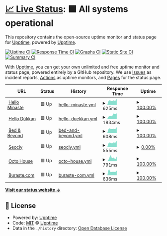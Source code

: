 # [📈 Live Status](https://upptime.github.io/upptime): <!--live status--> **🟩 All systems operational**

This repository contains the open-source uptime monitor and status page for [Upptime](https://upptime.js.org), powered by [Upptime](https://github.com/upptime/upptime).

[![Uptime CI](https://github.com/buraste/upptime/workflows/Uptime%20CI/badge.svg)](https://github.com/buraste/upptime/actions?query=workflow%3A%22Uptime+CI%22)
[![Response Time CI](https://github.com/buraste/upptime/workflows/Response%20Time%20CI/badge.svg)](https://github.com/buraste/upptime/actions?query=workflow%3A%22Response+Time+CI%22)
[![Graphs CI](https://github.com/buraste/upptime/workflows/Graphs%20CI/badge.svg)](https://github.com/buraste/upptime/actions?query=workflow%3A%22Graphs+CI%22)
[![Static Site CI](https://github.com/buraste/upptime/workflows/Static%20Site%20CI/badge.svg)](https://github.com/buraste/upptime/actions?query=workflow%3A%22Static+Site+CI%22)
[![Summary CI](https://github.com/buraste/upptime/workflows/Summary%20CI/badge.svg)](https://github.com/buraste/upptime/actions?query=workflow%3A%22Summary+CI%22)

With [Upptime](https://upptime.js.org), you can get your own unlimited and free uptime monitor and status page, powered entirely by a GitHub repository. We use [Issues](https://github.com/upptime/upptime/issues) as incident reports, [Actions](https://github.com/buraste/upptime/actions) as uptime monitors, and [Pages](https://upptime.github.io/upptime) for the status page.

<!--start: status pages-->
<!-- This summary is generated by Upptime (https://github.com/upptime/upptime) -->
<!-- Do not edit this manually, your changes will be overwritten -->
<!-- prettier-ignore -->
| URL | Status | History | Response Time | Uptime |
| --- | ------ | ------- | ------------- | ------ |
| <img alt="" src="https://icons.duckduckgo.com/ip3/hellominaste.com.ico" height="13"> [Hello Minaste](https://hellominaste.com) | 🟩 Up | [hello-minaste.yml](https://github.com/buraste/upptime/commits/HEAD/history/hello-minaste.yml) | <details><summary><img alt="Response time graph" src="./graphs/hello-minaste/response-time-week.png" height="20"> 625ms</summary><br><a href="https://buraste.github.io/upptime/history/hello-minaste"><img alt="Response time 353" src="https://img.shields.io/endpoint?url=https%3A%2F%2Fraw.githubusercontent.com%2Fburaste%2Fupptime%2FHEAD%2Fapi%2Fhello-minaste%2Fresponse-time.json"></a><br><a href="https://buraste.github.io/upptime/history/hello-minaste"><img alt="24-hour response time 837" src="https://img.shields.io/endpoint?url=https%3A%2F%2Fraw.githubusercontent.com%2Fburaste%2Fupptime%2FHEAD%2Fapi%2Fhello-minaste%2Fresponse-time-day.json"></a><br><a href="https://buraste.github.io/upptime/history/hello-minaste"><img alt="7-day response time 625" src="https://img.shields.io/endpoint?url=https%3A%2F%2Fraw.githubusercontent.com%2Fburaste%2Fupptime%2FHEAD%2Fapi%2Fhello-minaste%2Fresponse-time-week.json"></a><br><a href="https://buraste.github.io/upptime/history/hello-minaste"><img alt="30-day response time 676" src="https://img.shields.io/endpoint?url=https%3A%2F%2Fraw.githubusercontent.com%2Fburaste%2Fupptime%2FHEAD%2Fapi%2Fhello-minaste%2Fresponse-time-month.json"></a><br><a href="https://buraste.github.io/upptime/history/hello-minaste"><img alt="1-year response time 367" src="https://img.shields.io/endpoint?url=https%3A%2F%2Fraw.githubusercontent.com%2Fburaste%2Fupptime%2FHEAD%2Fapi%2Fhello-minaste%2Fresponse-time-year.json"></a></details> | <details><summary><a href="https://buraste.github.io/upptime/history/hello-minaste">100.00%</a></summary><a href="https://buraste.github.io/upptime/history/hello-minaste"><img alt="All-time uptime 99.99%" src="https://img.shields.io/endpoint?url=https%3A%2F%2Fraw.githubusercontent.com%2Fburaste%2Fupptime%2FHEAD%2Fapi%2Fhello-minaste%2Fuptime.json"></a><br><a href="https://buraste.github.io/upptime/history/hello-minaste"><img alt="24-hour uptime 100.00%" src="https://img.shields.io/endpoint?url=https%3A%2F%2Fraw.githubusercontent.com%2Fburaste%2Fupptime%2FHEAD%2Fapi%2Fhello-minaste%2Fuptime-day.json"></a><br><a href="https://buraste.github.io/upptime/history/hello-minaste"><img alt="7-day uptime 100.00%" src="https://img.shields.io/endpoint?url=https%3A%2F%2Fraw.githubusercontent.com%2Fburaste%2Fupptime%2FHEAD%2Fapi%2Fhello-minaste%2Fuptime-week.json"></a><br><a href="https://buraste.github.io/upptime/history/hello-minaste"><img alt="30-day uptime 100.00%" src="https://img.shields.io/endpoint?url=https%3A%2F%2Fraw.githubusercontent.com%2Fburaste%2Fupptime%2FHEAD%2Fapi%2Fhello-minaste%2Fuptime-month.json"></a><br><a href="https://buraste.github.io/upptime/history/hello-minaste"><img alt="1-year uptime 99.99%" src="https://img.shields.io/endpoint?url=https%3A%2F%2Fraw.githubusercontent.com%2Fburaste%2Fupptime%2FHEAD%2Fapi%2Fhello-minaste%2Fuptime-year.json"></a></details>
| <img alt="" src="https://icons.duckduckgo.com/ip3/hellominaste.com.ico" height="13"> [Hello Dükkan](https://hellominaste.com/tr/magaza/) | 🟩 Up | [hello-duekkan.yml](https://github.com/buraste/upptime/commits/HEAD/history/hello-duekkan.yml) | <details><summary><img alt="Response time graph" src="./graphs/hello-duekkan/response-time-week.png" height="20"> 1834ms</summary><br><a href="https://buraste.github.io/upptime/history/hello-duekkan"><img alt="Response time 1016" src="https://img.shields.io/endpoint?url=https%3A%2F%2Fraw.githubusercontent.com%2Fburaste%2Fupptime%2FHEAD%2Fapi%2Fhello-duekkan%2Fresponse-time.json"></a><br><a href="https://buraste.github.io/upptime/history/hello-duekkan"><img alt="24-hour response time 2595" src="https://img.shields.io/endpoint?url=https%3A%2F%2Fraw.githubusercontent.com%2Fburaste%2Fupptime%2FHEAD%2Fapi%2Fhello-duekkan%2Fresponse-time-day.json"></a><br><a href="https://buraste.github.io/upptime/history/hello-duekkan"><img alt="7-day response time 1834" src="https://img.shields.io/endpoint?url=https%3A%2F%2Fraw.githubusercontent.com%2Fburaste%2Fupptime%2FHEAD%2Fapi%2Fhello-duekkan%2Fresponse-time-week.json"></a><br><a href="https://buraste.github.io/upptime/history/hello-duekkan"><img alt="30-day response time 1496" src="https://img.shields.io/endpoint?url=https%3A%2F%2Fraw.githubusercontent.com%2Fburaste%2Fupptime%2FHEAD%2Fapi%2Fhello-duekkan%2Fresponse-time-month.json"></a><br><a href="https://buraste.github.io/upptime/history/hello-duekkan"><img alt="1-year response time 1116" src="https://img.shields.io/endpoint?url=https%3A%2F%2Fraw.githubusercontent.com%2Fburaste%2Fupptime%2FHEAD%2Fapi%2Fhello-duekkan%2Fresponse-time-year.json"></a></details> | <details><summary><a href="https://buraste.github.io/upptime/history/hello-duekkan">100.00%</a></summary><a href="https://buraste.github.io/upptime/history/hello-duekkan"><img alt="All-time uptime 99.97%" src="https://img.shields.io/endpoint?url=https%3A%2F%2Fraw.githubusercontent.com%2Fburaste%2Fupptime%2FHEAD%2Fapi%2Fhello-duekkan%2Fuptime.json"></a><br><a href="https://buraste.github.io/upptime/history/hello-duekkan"><img alt="24-hour uptime 100.00%" src="https://img.shields.io/endpoint?url=https%3A%2F%2Fraw.githubusercontent.com%2Fburaste%2Fupptime%2FHEAD%2Fapi%2Fhello-duekkan%2Fuptime-day.json"></a><br><a href="https://buraste.github.io/upptime/history/hello-duekkan"><img alt="7-day uptime 100.00%" src="https://img.shields.io/endpoint?url=https%3A%2F%2Fraw.githubusercontent.com%2Fburaste%2Fupptime%2FHEAD%2Fapi%2Fhello-duekkan%2Fuptime-week.json"></a><br><a href="https://buraste.github.io/upptime/history/hello-duekkan"><img alt="30-day uptime 100.00%" src="https://img.shields.io/endpoint?url=https%3A%2F%2Fraw.githubusercontent.com%2Fburaste%2Fupptime%2FHEAD%2Fapi%2Fhello-duekkan%2Fuptime-month.json"></a><br><a href="https://buraste.github.io/upptime/history/hello-duekkan"><img alt="1-year uptime 99.96%" src="https://img.shields.io/endpoint?url=https%3A%2F%2Fraw.githubusercontent.com%2Fburaste%2Fupptime%2FHEAD%2Fapi%2Fhello-duekkan%2Fuptime-year.json"></a></details>
| <img alt="" src="https://icons.duckduckgo.com/ip3/bednbeyond.co.ico" height="13"> [Bed & Beyond](https://bednbeyond.co) | 🟩 Up | [bed-and-beyond.yml](https://github.com/buraste/upptime/commits/HEAD/history/bed-and-beyond.yml) | <details><summary><img alt="Response time graph" src="./graphs/bed-and-beyond/response-time-week.png" height="20"> 608ms</summary><br><a href="https://buraste.github.io/upptime/history/bed-and-beyond"><img alt="Response time 688" src="https://img.shields.io/endpoint?url=https%3A%2F%2Fraw.githubusercontent.com%2Fburaste%2Fupptime%2FHEAD%2Fapi%2Fbed-and-beyond%2Fresponse-time.json"></a><br><a href="https://buraste.github.io/upptime/history/bed-and-beyond"><img alt="24-hour response time 803" src="https://img.shields.io/endpoint?url=https%3A%2F%2Fraw.githubusercontent.com%2Fburaste%2Fupptime%2FHEAD%2Fapi%2Fbed-and-beyond%2Fresponse-time-day.json"></a><br><a href="https://buraste.github.io/upptime/history/bed-and-beyond"><img alt="7-day response time 608" src="https://img.shields.io/endpoint?url=https%3A%2F%2Fraw.githubusercontent.com%2Fburaste%2Fupptime%2FHEAD%2Fapi%2Fbed-and-beyond%2Fresponse-time-week.json"></a><br><a href="https://buraste.github.io/upptime/history/bed-and-beyond"><img alt="30-day response time 653" src="https://img.shields.io/endpoint?url=https%3A%2F%2Fraw.githubusercontent.com%2Fburaste%2Fupptime%2FHEAD%2Fapi%2Fbed-and-beyond%2Fresponse-time-month.json"></a><br><a href="https://buraste.github.io/upptime/history/bed-and-beyond"><img alt="1-year response time 651" src="https://img.shields.io/endpoint?url=https%3A%2F%2Fraw.githubusercontent.com%2Fburaste%2Fupptime%2FHEAD%2Fapi%2Fbed-and-beyond%2Fresponse-time-year.json"></a></details> | <details><summary><a href="https://buraste.github.io/upptime/history/bed-and-beyond">100.00%</a></summary><a href="https://buraste.github.io/upptime/history/bed-and-beyond"><img alt="All-time uptime 100.00%" src="https://img.shields.io/endpoint?url=https%3A%2F%2Fraw.githubusercontent.com%2Fburaste%2Fupptime%2FHEAD%2Fapi%2Fbed-and-beyond%2Fuptime.json"></a><br><a href="https://buraste.github.io/upptime/history/bed-and-beyond"><img alt="24-hour uptime 100.00%" src="https://img.shields.io/endpoint?url=https%3A%2F%2Fraw.githubusercontent.com%2Fburaste%2Fupptime%2FHEAD%2Fapi%2Fbed-and-beyond%2Fuptime-day.json"></a><br><a href="https://buraste.github.io/upptime/history/bed-and-beyond"><img alt="7-day uptime 100.00%" src="https://img.shields.io/endpoint?url=https%3A%2F%2Fraw.githubusercontent.com%2Fburaste%2Fupptime%2FHEAD%2Fapi%2Fbed-and-beyond%2Fuptime-week.json"></a><br><a href="https://buraste.github.io/upptime/history/bed-and-beyond"><img alt="30-day uptime 100.00%" src="https://img.shields.io/endpoint?url=https%3A%2F%2Fraw.githubusercontent.com%2Fburaste%2Fupptime%2FHEAD%2Fapi%2Fbed-and-beyond%2Fuptime-month.json"></a><br><a href="https://buraste.github.io/upptime/history/bed-and-beyond"><img alt="1-year uptime 100.00%" src="https://img.shields.io/endpoint?url=https%3A%2F%2Fraw.githubusercontent.com%2Fburaste%2Fupptime%2FHEAD%2Fapi%2Fbed-and-beyond%2Fuptime-year.json"></a></details>
| <img alt="" src="https://icons.duckduckgo.com/ip3/seocly.com.ico" height="13"> [Seocly](https://seocly.com) | 🟩 Up | [seocly.yml](https://github.com/buraste/upptime/commits/HEAD/history/seocly.yml) | <details><summary><img alt="Response time graph" src="./graphs/seocly/response-time-week.png" height="20"> 555ms</summary><br><a href="https://buraste.github.io/upptime/history/seocly"><img alt="Response time 325" src="https://img.shields.io/endpoint?url=https%3A%2F%2Fraw.githubusercontent.com%2Fburaste%2Fupptime%2FHEAD%2Fapi%2Fseocly%2Fresponse-time.json"></a><br><a href="https://buraste.github.io/upptime/history/seocly"><img alt="24-hour response time 767" src="https://img.shields.io/endpoint?url=https%3A%2F%2Fraw.githubusercontent.com%2Fburaste%2Fupptime%2FHEAD%2Fapi%2Fseocly%2Fresponse-time-day.json"></a><br><a href="https://buraste.github.io/upptime/history/seocly"><img alt="7-day response time 555" src="https://img.shields.io/endpoint?url=https%3A%2F%2Fraw.githubusercontent.com%2Fburaste%2Fupptime%2FHEAD%2Fapi%2Fseocly%2Fresponse-time-week.json"></a><br><a href="https://buraste.github.io/upptime/history/seocly"><img alt="30-day response time 583" src="https://img.shields.io/endpoint?url=https%3A%2F%2Fraw.githubusercontent.com%2Fburaste%2Fupptime%2FHEAD%2Fapi%2Fseocly%2Fresponse-time-month.json"></a><br><a href="https://buraste.github.io/upptime/history/seocly"><img alt="1-year response time 355" src="https://img.shields.io/endpoint?url=https%3A%2F%2Fraw.githubusercontent.com%2Fburaste%2Fupptime%2FHEAD%2Fapi%2Fseocly%2Fresponse-time-year.json"></a></details> | <details><summary><a href="https://buraste.github.io/upptime/history/seocly">0.00%</a></summary><a href="https://buraste.github.io/upptime/history/seocly"><img alt="All-time uptime 73.00%" src="https://img.shields.io/endpoint?url=https%3A%2F%2Fraw.githubusercontent.com%2Fburaste%2Fupptime%2FHEAD%2Fapi%2Fseocly%2Fuptime.json"></a><br><a href="https://buraste.github.io/upptime/history/seocly"><img alt="24-hour uptime 0.00%" src="https://img.shields.io/endpoint?url=https%3A%2F%2Fraw.githubusercontent.com%2Fburaste%2Fupptime%2FHEAD%2Fapi%2Fseocly%2Fuptime-day.json"></a><br><a href="https://buraste.github.io/upptime/history/seocly"><img alt="7-day uptime 0.00%" src="https://img.shields.io/endpoint?url=https%3A%2F%2Fraw.githubusercontent.com%2Fburaste%2Fupptime%2FHEAD%2Fapi%2Fseocly%2Fuptime-week.json"></a><br><a href="https://buraste.github.io/upptime/history/seocly"><img alt="30-day uptime 0.00%" src="https://img.shields.io/endpoint?url=https%3A%2F%2Fraw.githubusercontent.com%2Fburaste%2Fupptime%2FHEAD%2Fapi%2Fseocly%2Fuptime-month.json"></a><br><a href="https://buraste.github.io/upptime/history/seocly"><img alt="1-year uptime 64.77%" src="https://img.shields.io/endpoint?url=https%3A%2F%2Fraw.githubusercontent.com%2Fburaste%2Fupptime%2FHEAD%2Fapi%2Fseocly%2Fuptime-year.json"></a></details>
| <img alt="" src="https://icons.duckduckgo.com/ip3/octo.house.ico" height="13"> [Octo House](https://octo.house) | 🟩 Up | [octo-house.yml](https://github.com/buraste/upptime/commits/HEAD/history/octo-house.yml) | <details><summary><img alt="Response time graph" src="./graphs/octo-house/response-time-week.png" height="20"> 791ms</summary><br><a href="https://buraste.github.io/upptime/history/octo-house"><img alt="Response time 621" src="https://img.shields.io/endpoint?url=https%3A%2F%2Fraw.githubusercontent.com%2Fburaste%2Fupptime%2FHEAD%2Fapi%2Focto-house%2Fresponse-time.json"></a><br><a href="https://buraste.github.io/upptime/history/octo-house"><img alt="24-hour response time 1034" src="https://img.shields.io/endpoint?url=https%3A%2F%2Fraw.githubusercontent.com%2Fburaste%2Fupptime%2FHEAD%2Fapi%2Focto-house%2Fresponse-time-day.json"></a><br><a href="https://buraste.github.io/upptime/history/octo-house"><img alt="7-day response time 791" src="https://img.shields.io/endpoint?url=https%3A%2F%2Fraw.githubusercontent.com%2Fburaste%2Fupptime%2FHEAD%2Fapi%2Focto-house%2Fresponse-time-week.json"></a><br><a href="https://buraste.github.io/upptime/history/octo-house"><img alt="30-day response time 718" src="https://img.shields.io/endpoint?url=https%3A%2F%2Fraw.githubusercontent.com%2Fburaste%2Fupptime%2FHEAD%2Fapi%2Focto-house%2Fresponse-time-month.json"></a><br><a href="https://buraste.github.io/upptime/history/octo-house"><img alt="1-year response time 686" src="https://img.shields.io/endpoint?url=https%3A%2F%2Fraw.githubusercontent.com%2Fburaste%2Fupptime%2FHEAD%2Fapi%2Focto-house%2Fresponse-time-year.json"></a></details> | <details><summary><a href="https://buraste.github.io/upptime/history/octo-house">100.00%</a></summary><a href="https://buraste.github.io/upptime/history/octo-house"><img alt="All-time uptime 100.00%" src="https://img.shields.io/endpoint?url=https%3A%2F%2Fraw.githubusercontent.com%2Fburaste%2Fupptime%2FHEAD%2Fapi%2Focto-house%2Fuptime.json"></a><br><a href="https://buraste.github.io/upptime/history/octo-house"><img alt="24-hour uptime 100.00%" src="https://img.shields.io/endpoint?url=https%3A%2F%2Fraw.githubusercontent.com%2Fburaste%2Fupptime%2FHEAD%2Fapi%2Focto-house%2Fuptime-day.json"></a><br><a href="https://buraste.github.io/upptime/history/octo-house"><img alt="7-day uptime 100.00%" src="https://img.shields.io/endpoint?url=https%3A%2F%2Fraw.githubusercontent.com%2Fburaste%2Fupptime%2FHEAD%2Fapi%2Focto-house%2Fuptime-week.json"></a><br><a href="https://buraste.github.io/upptime/history/octo-house"><img alt="30-day uptime 100.00%" src="https://img.shields.io/endpoint?url=https%3A%2F%2Fraw.githubusercontent.com%2Fburaste%2Fupptime%2FHEAD%2Fapi%2Focto-house%2Fuptime-month.json"></a><br><a href="https://buraste.github.io/upptime/history/octo-house"><img alt="1-year uptime 100.00%" src="https://img.shields.io/endpoint?url=https%3A%2F%2Fraw.githubusercontent.com%2Fburaste%2Fupptime%2FHEAD%2Fapi%2Focto-house%2Fuptime-year.json"></a></details>
| <img alt="" src="https://icons.duckduckgo.com/ip3/buraste.com.ico" height="13"> [Buraste.com](https://buraste.com) | 🟩 Up | [buraste-com.yml](https://github.com/buraste/upptime/commits/HEAD/history/buraste-com.yml) | <details><summary><img alt="Response time graph" src="./graphs/buraste-com/response-time-week.png" height="20"> 636ms</summary><br><a href="https://buraste.github.io/upptime/history/buraste-com"><img alt="Response time 708" src="https://img.shields.io/endpoint?url=https%3A%2F%2Fraw.githubusercontent.com%2Fburaste%2Fupptime%2FHEAD%2Fapi%2Fburaste-com%2Fresponse-time.json"></a><br><a href="https://buraste.github.io/upptime/history/buraste-com"><img alt="24-hour response time 739" src="https://img.shields.io/endpoint?url=https%3A%2F%2Fraw.githubusercontent.com%2Fburaste%2Fupptime%2FHEAD%2Fapi%2Fburaste-com%2Fresponse-time-day.json"></a><br><a href="https://buraste.github.io/upptime/history/buraste-com"><img alt="7-day response time 636" src="https://img.shields.io/endpoint?url=https%3A%2F%2Fraw.githubusercontent.com%2Fburaste%2Fupptime%2FHEAD%2Fapi%2Fburaste-com%2Fresponse-time-week.json"></a><br><a href="https://buraste.github.io/upptime/history/buraste-com"><img alt="30-day response time 603" src="https://img.shields.io/endpoint?url=https%3A%2F%2Fraw.githubusercontent.com%2Fburaste%2Fupptime%2FHEAD%2Fapi%2Fburaste-com%2Fresponse-time-month.json"></a><br><a href="https://buraste.github.io/upptime/history/buraste-com"><img alt="1-year response time 744" src="https://img.shields.io/endpoint?url=https%3A%2F%2Fraw.githubusercontent.com%2Fburaste%2Fupptime%2FHEAD%2Fapi%2Fburaste-com%2Fresponse-time-year.json"></a></details> | <details><summary><a href="https://buraste.github.io/upptime/history/buraste-com">100.00%</a></summary><a href="https://buraste.github.io/upptime/history/buraste-com"><img alt="All-time uptime 100.00%" src="https://img.shields.io/endpoint?url=https%3A%2F%2Fraw.githubusercontent.com%2Fburaste%2Fupptime%2FHEAD%2Fapi%2Fburaste-com%2Fuptime.json"></a><br><a href="https://buraste.github.io/upptime/history/buraste-com"><img alt="24-hour uptime 100.00%" src="https://img.shields.io/endpoint?url=https%3A%2F%2Fraw.githubusercontent.com%2Fburaste%2Fupptime%2FHEAD%2Fapi%2Fburaste-com%2Fuptime-day.json"></a><br><a href="https://buraste.github.io/upptime/history/buraste-com"><img alt="7-day uptime 100.00%" src="https://img.shields.io/endpoint?url=https%3A%2F%2Fraw.githubusercontent.com%2Fburaste%2Fupptime%2FHEAD%2Fapi%2Fburaste-com%2Fuptime-week.json"></a><br><a href="https://buraste.github.io/upptime/history/buraste-com"><img alt="30-day uptime 100.00%" src="https://img.shields.io/endpoint?url=https%3A%2F%2Fraw.githubusercontent.com%2Fburaste%2Fupptime%2FHEAD%2Fapi%2Fburaste-com%2Fuptime-month.json"></a><br><a href="https://buraste.github.io/upptime/history/buraste-com"><img alt="1-year uptime 100.00%" src="https://img.shields.io/endpoint?url=https%3A%2F%2Fraw.githubusercontent.com%2Fburaste%2Fupptime%2FHEAD%2Fapi%2Fburaste-com%2Fuptime-year.json"></a></details>

<!--end: status pages-->

[**Visit our status website →**](https://upptime.github.io/upptime)

## 📄 License

- Powered by: [Upptime](https://github.com/upptime/upptime)
- Code: [MIT](./LICENSE) © [Upptime](https://upptime.js.org)
- Data in the `./history` directory: [Open Database License](https://opendatacommons.org/licenses/odbl/1-0/)
